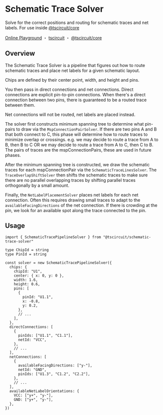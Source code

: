 # Schematic Trace Solver

Solve for the correct positions and routing for schematic traces and net labels. For use inside [@tscircuit/core](https://github.com/tscircuit/core)

[Online Playground](https://schematic-trace-solver.vercel.app) ・ [tscircuit](https://github.com/tscircuit/tscircuit) ・ [@tscircuit/core](https://github.com/tscircuit/core)

## Overview

The Schematic Trace Solver is a pipeline that figures out how to route schematic traces
and place net labels for a given schematic layout.

Chips are defined by their center point, width, and height and pins.

You then pass in direct connections and net connections. Direct connections are
explicit pin-to-pin connections. When there's a direct connection between two
pins, there is guaranteed to be a routed trace between them.

Net connections will not be routed, net labels are placed instead.

The solver first constructs minimum spanning tree to determine what pin-pairs
to draw via the `MspConnectionPairSolver`. If there are two pins A and B that both connect to C, this phase will
determine how to route traces to minimize overlap or crossings. e.g. we may
decide to route a trace from A to B, then B to C OR we may decide to route a
trace from A to C, then C to B. The pairs of traces are the mspConnectionPairs,
these are used in future phases.

After the minimum spanning tree is constructed, we draw the schematic traces
for each mspConnectionPair via the `SchematicTraceLinesSolver`. The `TraceOverlapShiftSolver`
then shifts the schematic traces to make sure there are no parallel overlapping traces by
shifting parallel traces orthogonally by a small amount.

Finally, the `NetLabelPlacementSolver` places net labels for each net connection. Often
this requires drawing small traces to adapt to the `availableFacingDirections` of the net connection.
If there is crowding at the pin, we look for an available spot along the trace connected to the pin.

## Usage

```tsx
import { SchematicTracePipelineSolver } from "@tscircuit/schematic-trace-solver"

type ChipId = string
type PinId = string

const solver = new SchematicTracePipelineSolver({
  chips: {
    chipId: "U1",
    center: { x: 0, y: 0 },
    width: 1.6,
    height: 0.6,
    pins: [
      {
        pinId: "U1.1",
        x: -0.8,
        y: 0.2,
      },
      // ...
    ],
  },
  directConnections: [
    {
      pinIds: ["U1.1", "C1.1"],
      netId: "VCC",
    },
    // ...
  ],
  netConnections: [
    {
      availableFacingDirections: ["y-"],
      netId: "GND",
      pinIds: ["U1.3", "C1.2", "C2.2"],
    },
    // ...
  ],
  availableNetLabelOrientations: {
    VCC: ["y+", "y-"],
    GND: ["y+", "y-"],
  },
})
```
